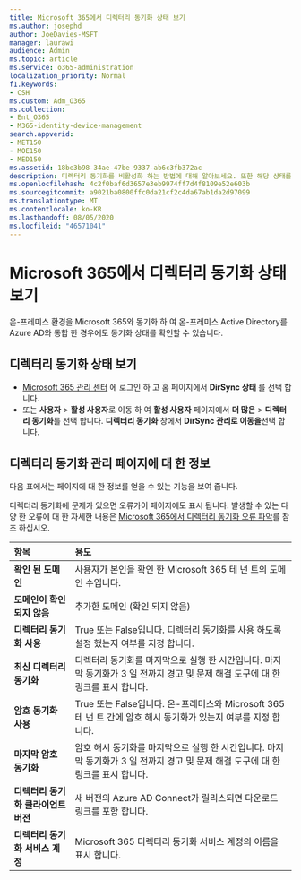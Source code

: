 ```yaml
---
title: Microsoft 365에서 디렉터리 동기화 상태 보기
ms.author: josephd
author: JoeDavies-MSFT
manager: laurawi
audience: Admin
ms.topic: article
ms.service: o365-administration
localization_priority: Normal
f1.keywords:
- CSH
ms.custom: Adm_O365
ms.collection:
- Ent_O365
- M365-identity-device-management
search.appverid:
- MET150
- MOE150
- MED150
ms.assetid: 18be3b98-34ae-47be-9337-ab6c3fb372ac
description: 디렉터리 동기화를 비활성화 하는 방법에 대해 알아보세요. 또한 해당 상태를 볼 수 있습니다.
ms.openlocfilehash: 4c2f0baf6d3657e3eb9974ff7d4f8109e52e603b
ms.sourcegitcommit: a9021ba0800ffc0da21cf2c4da67ab1da2d97099
ms.translationtype: MT
ms.contentlocale: ko-KR
ms.lasthandoff: 08/05/2020
ms.locfileid: "46571041"
---
```

# <a name="view-directory-synchronization-status-in-microsoft-365"></a>Microsoft 365에서 디렉터리 동기화 상태 보기

온-프레미스 환경을 Microsoft 365와 동기화 하 여 온-프레미스 Active Directory를 Azure AD와 통합 한 경우에도 동기화 상태를 확인할 수 있습니다.
  
## <a name="view-directory-synchronization-status"></a>디렉터리 동기화 상태 보기

- [Microsoft 365 관리 센터](https://admin.microsoft.com) 에 로그인 하 고 홈 페이지에서 **DirSync 상태** 를 선택 합니다.
- 또는 **사용자** \> **활성 사용자**로 이동 하 여 **활성 사용자** 페이지에서 **더 많은** \> **디렉터리 동기화**를 선택 합니다. **디렉터리 동기화** 창에서 **DirSync 관리로 이동을**선택 합니다.

## <a name="information-on-the-manage-directory-synchronization-page"></a>디렉터리 동기화 관리 페이지에 대 한 정보

다음 표에서는 페이지에 대 한 정보를 얻을 수 있는 기능을 보여 줍니다.
  
디렉터리 동기화에 문제가 있으면 오류가이 페이지에도 표시 됩니다. 발생할 수 있는 다양 한 오류에 대 한 자세한 내용은 [Microsoft 365에서 디렉터리 동기화 오류 파악](identify-directory-synchronization-errors.md)를 참조 하십시오.
  
|**항목**|**용도**|
|:-----|:-----|
|**확인 된 도메인** | 사용자가 본인을 확인 한 Microsoft 365 테 넌 트의 도메인 수입니다. |
|**도메인이 확인 되지 않음** | 추가한 도메인 (확인 되지 않음) |
|**디렉터리 동기화 사용** |True 또는 False입니다. 디렉터리 동기화를 사용 하도록 설정 했는지 여부를 지정 합니다. |
|**최신 디렉터리 동기화** | 디렉터리 동기화를 마지막으로 실행 한 시간입니다. 마지막 동기화가 3 일 전까지 경고 및 문제 해결 도구에 대 한 링크를 표시 합니다. |
|**암호 동기화 사용** | True 또는 False입니다. 온-프레미스와 Microsoft 365 테 넌 트 간에 암호 해시 동기화가 있는지 여부를 지정 합니다. |
|**마지막 암호 동기화** | 암호 해시 동기화를 마지막으로 실행 한 시간입니다. 마지막 동기화가 3 일 전까지 경고 및 문제 해결 도구에 대 한 링크를 표시 합니다. |
|**디렉터리 동기화 클라이언트 버전** | 새 버전의 Azure AD Connect가 릴리스되면 다운로드 링크를 포함 합니다. |
|**디렉터리 동기화 서비스 계정** | Microsoft 365 디렉터리 동기화 서비스 계정의 이름을 표시 합니다. |